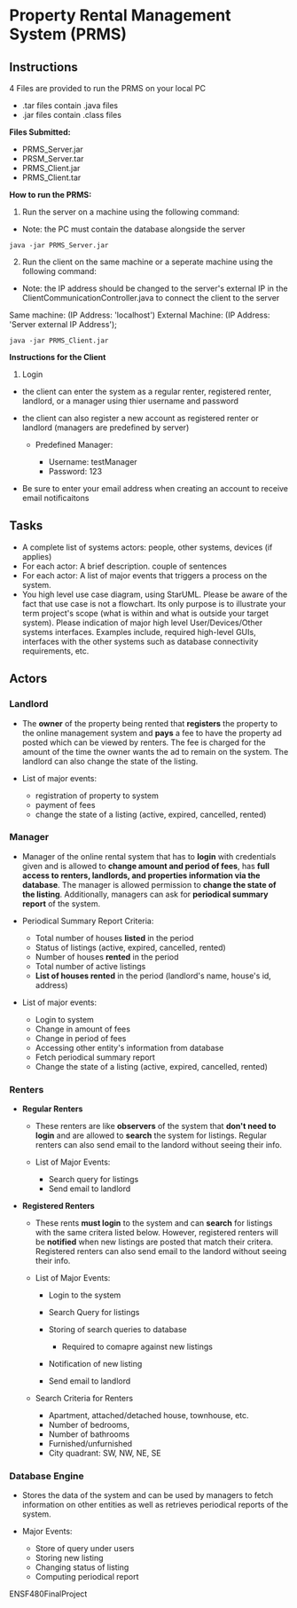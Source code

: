 
# Property Rental Management System (PRMS)

## Instructions

4 Files are provided to run the PRMS on your local PC

* .tar files contain .java files
* .jar files contain .class files

**Files Submitted:**

* PRMS_Server.jar
* PRSM_Server.tar
* PRMS_Client.jar
* PRMS_Client.tar

**How to run the PRMS:**

1. Run the server on a machine using the following command: 

* Note: the PC must contain the database alongside the server

```
java -jar PRMS_Server.jar
```

2. Run the client on the same machine or a seperate machine using the following command:

* Note: the IP address should be changed to the server's external IP in the ClientCommunicationController.java to connect the client to the server

Same machine: (IP Address: 'localhost')
External Machine: (IP Address: 'Server external IP Address');

```
java -jar PRMS_Client.jar
```

**Instructions for the Client**

1. Login

* the client can enter the system as a regular renter, registered renter, landlord, or a manager using thier username and password
* the client can also register a new account as registered renter or landlord (managers are predefined by server)

	* Predefined Manager: 
	
		* Username: testManager
		* Password: 123

* Be sure to enter your email address when creating an account to receive email notificaitons

## Tasks

* A complete list of systems actors: people, other systems, devices (if applies)
* For each actor:  A  brief description. couple of sentences
* For each actor: A list of major events that triggers a process on the system. 
* You high level use case diagram, using StarUML. Please be aware of the fact that use case is not a flowchart. Its only purpose is to illustrate your term project's scope (what is within and what is outside your target system). Please indication of major high level User/Devices/Other systems interfaces. Examples include, required high-level GUIs, interfaces with the other systems such as database connectivity requirements, etc.

## Actors

### Landlord

* The **owner** of the property being rented that **registers** the property to the online management system and **pays** a fee to have the property ad posted which can be viewed by renters. The fee is charged for the amount of the time the owner wants the ad to remain on the system. The landlord can also change the state of the listing.
* List of major events:

	* registration of property to system
	* payment of fees
	* change the state of a listing (active, expired, cancelled, rented)

### Manager

* Manager of the online rental system that has to **login** with credentials given and is allowed to **change amount and period of fees**, has **full access to renters, landlords, and properties information via the database**. The manager is allowed permission to **change the state of the listing**. Additionally, managers can ask for **periodical summary report** of the system.
* Periodical Summary Report Criteria:

	* Total number of houses **listed** in the period
	* Status of listings (active, expired, cancelled, rented)
	* Number of houses **rented** in the period
	* Total number of active listings
	* **List of houses rented** in the period (landlord's name, house's id, address)

* List of major events:

	* Login to system
	* Change in amount of fees
	* Change in period of fees
	* Accessing other entity's information from database
	* Fetch periodical summary report 
	* Change the state of a listing (active, expired, cancelled, rented)


### Renters
* **Regular Renters**

	* These renters are like **observers** of the system that **don't need to login** and are allowed to **search** the system for listings. Regular renters can also send email to the landord without seeing their info.
	* List of Major Events:

		* Search query for listings
		* Send email to landlord

* **Registered Renters**

	* These rents **must login** to the system and can **search** for listings with the same critera listed below. However, registered renters will be **notified** when new listings are posted that match their critera. Registered renters can also send email to the landord without seeing their info.
	* List of Major Events:

		* Login to the system
		* Search Query for listings
		* Storing of search queries to database

			* Required to comapre against new listings

		* Notification of new listing
		* Send email to landlord

	* Search Criteria for Renters

		* Apartment, attached/detached house, townhouse, etc.
		* Number of bedrooms,
		* Number of bathrooms
		* Furnished/unfurnished
		* City quadrant: SW, NW, NE, SE

### Database Engine

* Stores the data of the system and can be used by managers to fetch information on other entities as well as retrieves periodical reports of the system.
* Major Events:

	* Store of query under users
	* Storing new listing
	* Changing status of listing 
	* Computing periodical report



ENSF480FinalProject
<!--stackedit_data:
eyJoaXN0b3J5IjpbLTE4NzY2NjQyNzRdfQ==
-->
